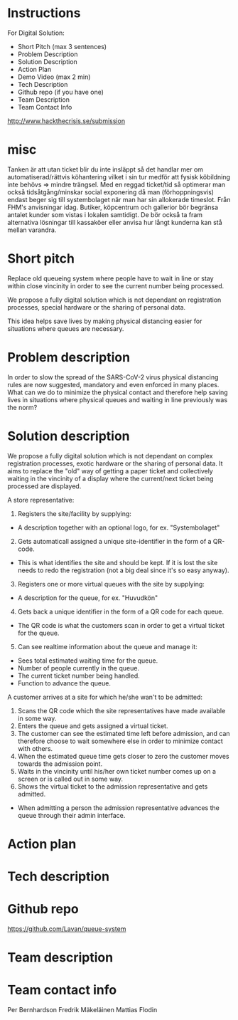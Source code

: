 # Instructions

For Digital Solution:

- Short Pitch (max 3 sentences)
- Problem Description
- Solution Description
- Action Plan
- Demo Video (max 2 min)
- Tech Description
- Github repo (if you have one)
- Team Description
- Team Contact Info


http://www.hackthecrisis.se/submission

# misc
Tanken är att utan ticket blir du inte insläppt så det handlar mer om automatiserad/rättvis köhantering vilket i sin tur medför att fysisk köbildning inte behövs => mindre trängsel.
Med en reggad ticket/tid så optimerar man också tidsåtgång/minskar social exponering då man (förhoppningsvis) endast beger sig till systembolaget när man har sin allokerade timeslot.
Från FHM's anvisningar idag.
Butiker, köpcentrum och gallerior bör begränsa antalet kunder som vistas i lokalen samtidigt. De bör också ta fram alternativa lösningar till kassaköer eller anvisa hur långt kunderna kan stå mellan varandra.

# Short pitch
Replace old queueing system where people have to wait in line or stay within close vincinity in order to see the current
number being processed. 

We propose a fully digital solution which is not dependant on registration processes, special hardware or the sharing of personal data.

This idea helps save lives by making physical distancing easier for situations where queues are necessary.  

# Problem description
In order to slow the spread of the SARS-CoV-2 virus physical distancing rules are now suggested, mandatory and even enforced in many places. What can we do to minimize the physical contact and therefore help saving lives in situations where physical queues and waiting in line previously was the norm?

# Solution description
We propose a fully digital solution which is not dependant on complex registration processes, exotic hardware or the sharing of personal data. It aims to replace the "old" way of getting a paper ticket and collectively waiting in the vincinity of a display where the current/next ticket being processed are displayed. 

A store representative:
1. Registers the site/facility by supplying:
 - A description together with an optional logo, for ex. "Systembolaget"
2. Gets automaticall assigned a unique site-identifier in the form of a QR-code.
- This is what identifies the site and should be kept. If it is lost the site needs to redo the registration (not a big deal since it's so easy anyway).
3. Registers one or more virtual queues with the site by supplying:
- A description for the queue, for ex. "Huvudkön"
4. Gets back a unique identifier in the form of a QR code for each queue.
- The QR code is what the customers scan in order to get a virtual ticket for the queue.
5. Can see realtime information about the queue and manage it:
- Sees total estimated waiting time for the queue.
- Number of people currently in the queue.
- The current ticket number being handled.
- Function to advance the queue.

A customer arrives at a site for which he/she wan't to be admitted:
1. Scans the QR code which the site representatives have made available in some way.
2. Enters the queue and gets assigned a virtual ticket.
3. The customer can see the estimated time left before admission, and can therefore choose to wait somewhere else in order to minimize contact with others.
4. When the estimated queue time gets closer to zero the customer moves towards the admission point.
5. Waits in the vincinity until his/her own ticket number comes up on a screen or is called out in some way.
6. Shows the virtual ticket to the admission representative and gets admitted.
- When admitting a person the admission representative advances the queue through their admin interface.




# Action plan

# Tech description

# Github repo
https://github.com/Lavan/queue-system

# Team description

# Team contact info
Per Bernhardson
Fredrik Mäkeläinen
Mattias Flodin